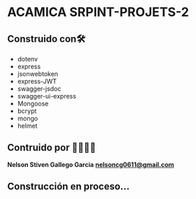 # ACAMICA SRPINT-PROJETS-2

## Construido con🛠️
- dotenv
- express
- jsonwebtoken
- express-JWT
- swagger-jsdoc
- swagger-ui-express
- Mongoose
- bcrypt
- mongo
- helmet

## Contruido por 👨‍💻👨‍🍳

**Nelson Stiven Gallego Garcia**
**nelsoncg0611@gmail.com**

## Construcción en proceso...
